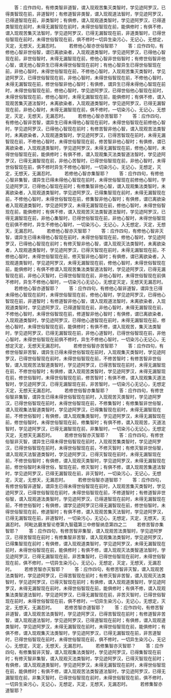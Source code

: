 <!-- { "loadSidebar": true } -->
　　答：应作四句，有修类智非道智，谓入现观苦集灭类智时，学见迹阿罗汉，已得类智现在前，非道智时；有修道智非类智，谓入现观道法智时，学见迹阿罗汉，已得道智现在前，非类智时；有俱修，谓入现观道类智时，学见迹阿罗汉，已得道类智现在前时，未得无漏智现在前时，未得世俗智现在前，能俱修时；有俱不修，谓入现观苦集灭法智时，学见迹阿罗汉，已得无漏智现在前，非道类智时，已得世俗智现在前时，未得世俗智现在前，俱不修时一切异生染污心，无记心，无想定，灭定，无想天，无漏忍时。
　　若修他心智亦世俗智耶？
　　答：应作四句，有修他心智非世俗智，谓已离欲染者，入现观道类智时，学见迹阿罗汉，已得他心智现在前，非世俗智时，未得无漏智现在前，修他心智非世俗智时；有修世俗智非他心智，谓无他心智异生已得未得世俗智现在前时；有他心智异生已得世俗智现在前，非他心智时，未得世俗智现在前，不修他心智时，入现观苦集灭类智时，学见迹阿罗汉，已得世俗智现在前，非他心智时，未得世俗智现在前，不修他心智时，未得无漏智现在前，修世俗智非他心智时；有俱修，谓异生已得未得他心智现在前时，未得世俗智现在前，修他心智时，学见迹阿罗汉，已得世俗他心智现在前时，未得世俗智现在前，修他心智时，未得无漏智现在前，能俱修时；有俱不修，谓入现观苦集灭道法智时，未离欲染者，入现观道类智时，学见迹阿罗汉，已得无漏智现在前，非他心智时，未得无漏智现在前，俱不修时，一切染污心，无记心，无想定，灭定，无想天，无漏忍时。
　　若修他心智亦苦智耶？
　　答：应作四句，有修他心智非苦智，谓异生已得未得他心智现在前时，未得世俗智现在前修他心智时，学见迹阿罗汉，已得他心智现在前时；有修苦智非他心智，谓入现观苦法类智时，未离欲染者，入现观道类智时，学见迹阿罗汉，已得苦智现在前时，未得无漏智现在前，不修他心智时，未得世俗智现在前，修苦智非他心智时；有俱修，谓已离欲染者，入现观道类智时，学见迹阿罗汉，未得无漏智现在前，修他心智时，未得世俗智现在前，能俱修时；有俱不修，谓入现观集灭法类智道法智时，学见迹阿罗汉，已得无漏智现在前，非他心苦智时，已得世俗智现在前，非他心智时，未得世俗智现在前，俱不修时异生不修他心智时，一切染污心，无记心，无想定，灭定，无想天，无漏忍时。
　　若修他心智亦集智耶？
　　答：应作四句，有修他心智非集智，谓异生已得未得他心智现在前时，未得世俗智现在前修他心智时，学见迹阿罗汉，已得他心智现在前时；有修集智非他心智，谓入现观集法类智时，未离欲染者，入现观道类智时，学见迹阿罗汉，已得集智现在前时，未得无漏智现在前，不修他心智时，未得世俗智现在前，修集智非他心智时；有俱修，谓已离欲染者入现观道类智时，学见迹阿罗汉，未得无漏智现在前，修他心智时，未得世俗智现在前，能俱修时；有俱不修，谓入现观苦灭法类智道法智时，学见迹阿罗汉，已得无漏智现在前，非他心集智时，已得世俗智现在前，非他心智时，未得世俗智现在前俱不修时，异生不修他心智时，一切染污心，无记心，入无想定，灭定，无想天，无漏忍时。
　　若修他心智亦灭智耶？
　　答：应作四句，有修他心智非灭智，谓异生已得未得他心智现在前时，未得世俗智现在前，修他心智时，学见迹阿罗汉，已得他心智现在前时；有修灭智非他心智，谓入现观灭法类智时，未离欲染者，入现观道类智时，学见迹阿罗汉，已得灭智现在前时，未得无漏智现在前，不修他心智时，未得世俗智现在前，修灭智非他心智时；有俱修，谓已离欲染者，入现观道类智时，学见迹阿罗汉，未得无漏智现在前，修他心智时，未得世俗智现在前，能俱修时；有俱不修谓入现观苦集法类智道法智时，学见迹阿罗汉，已得无漏智现在前，非他心灭智时，已得世俗智现在前，非他心智时，未得世俗智现在前俱不修时，异生不修他心智时，一切染污心无记心，无想定灭定，无想天无漏忍时。
　　若修他心智亦道智耶？
　　答：应作四句，有修他心智非道智，谓异生已得未得他心智现在前时，未得世俗智现在前，修他心智时，学见迹阿罗汉，已得他心智现在前，非道智时；有修道智非他心智，谓入现观道法智时，未离欲染者，入现观道类智时，学见迹阿罗汉，已得道智现在前，非他心智时，未得无漏智现在前，不修他心智时，未得世俗智现在前，修道智非他心智时；有俱修，谓已离欲染者，入现观道类智时，学见迹阿罗汉，已得他心道智现在前时，未得无漏智现在前，修他心智时，未得世俗智现在前，能俱修时；有俱不修，谓入现观苦，集灭法类智时，学见迹阿罗汉，已得无漏智现在前，非他心道智时，已得世俗智现在前，非他心智时，未得世俗智现在前俱不修时，异生不修他心智时，一切染污心无记心，无想定灭定，无想天无漏忍时。
　　若修世俗智亦苦智耶？
　　答：应作四句，有修世俗智非苦智，谓异生已得未得世俗智现在前时，入现观集灭类智时，学见迹阿罗汉，已得世俗智现在前时，未得世俗智现在前，不修苦智时；有修苦智非世俗智，谓入现观苦法智道类智时，学见迹阿罗汉，已得苦智现在前时，未得无漏智现在前，不修世俗智时；有俱修，谓入现观苦类智时，学见迹阿罗汉，未得无漏智现在前，修世俗智时，未得世俗智现在前，修苦智时；有俱不修，谓入现观集灭道法智时，学见迹阿罗汉，已得无漏智现在前，非苦智时，一切染污心无记心，无想定灭定，无想天无漏忍时。
　　若修世俗智亦集智耶？
　　答：应作四句，有修世俗智非集智，谓异生已得未得世俗智现在前时，入现观苦灭类智时，学见迹阿罗汉，已得世俗智现在前时，未得世俗智现在前，不修集智时；有修集智非世俗智，谓入现观集法智道类智时，学见迹阿罗汉，已得集智现在前时，未得无漏智现在前，不修世俗智时；有俱修，谓入现观集类智时，学见迹阿罗汉，未得无漏智现在前，修世俗智时，未得世俗智现在前，修集智时；有俱不修，谓入现观苦，灭道法智时，学见迹阿罗汉，已得无漏智现在前，非集智时，一切染污心无记心，无想定灭定，无想天无漏忍时。
　　若修世俗智亦灭智耶？
　　答：应作四句，有修世俗智非灭智，谓异生已得未得世俗智现在前时，入现观苦集类智时，学见迹阿罗汉，已得世俗智现在前时，未得世俗智现在前，不修灭智时；有修灭智非世俗智，谓入现观灭法智道类智时，学见迹阿罗汉，已得灭智现在前时，未得无漏智现在前，不修世俗智时；有俱修，谓入现观灭类智时，学见迹阿罗汉，未得无漏智现在前，修世俗智时未得世俗，智现在前，修灭智时；有俱不修，谓入现观苦集道法智时，学见迹阿罗汉，已得无漏智现在前，非灭智时，一切染污心，无记心，无想定，灭定，无想天，无漏忍时。
　　若修世俗智亦道智耶？
　　答：应作四句，有修世俗智非道智，谓异生已得未得世俗智现在前时，入现观苦集灭类智时，学见迹阿罗汉，已得世俗智现在前时，未得世俗智现在前，不修道智时；有修道智非世俗智，谓入现观道法类智时，学见迹阿罗汉，已得道智现在前时，未得无漏智现在前，不修世俗智时；有俱修，谓学见迹阿罗汉已得无漏智现在前，修世俗智时，未得世俗智现在前，修道智时；有俱不修，谓入现观苦集灭法智时，学见迹阿罗汉，已得无漏智现在前，非道智时，一切染污心，无记心，无想定，灭定，无想天，无漏忍时。
阿毗达磨发智论卷第九智蕴第三中修智纳息第四之二
　　若修苦智亦集智耶？
　　答：应作四句，有修苦智非集智，谓入现观苦法类智时，学见迹阿罗汉，已得苦智现在前时；有修集智非苦智，谓入现观集法类智时，学见迹阿罗汉，已得集智现在前时；有俱修，谓入现观道类智时，学见迹阿罗汉，未得无漏智现在前时，未得世俗智现在前，能俱修时；有俱不修，谓入现观灭法类智道法智时，学见迹阿罗汉，已得无漏智现在前，非苦集智时，已得世俗智现在前时，未得世俗智现在前，俱不修时，一切异生染污心，无记心，无想定，灭定，无想天，无漏忍时。
　　若修苦智亦灭智耶？
　　答：应作四句，有修苦智非灭智，谓入现观苦法类智时，学见迹阿罗汉，已得苦智现在前时；有修灭智非苦智，谓入现观灭法类智时，学见迹阿罗汉，已得灭智现在前时；有俱修，谓入现观道类智时，学见迹阿罗汉，未得无漏智现在前时，未得世俗智现在前，能俱修时；有俱不修，谓入现观集法类智道法智时，学见迹阿罗汉，已得无漏智现在前，非苦灭智时，已得世俗智现在前时，未得世俗智现在前，俱不修时，一切异生染污心，无记心，无想定，灭定，无想天，无漏忍时。
　　若修苦智亦道智耶？
　　答：应作四句，有修苦智非道智，谓入现观苦法类智时，学见迹阿罗汉，已得苦智现在前时；有修道智非苦智，谓入现观道法智时，学见迹阿罗汉，已得道智现在前时；有俱修，谓入现观道类智时，学见迹阿罗汉，未得无漏智现在前时，未得世俗智现在前，能俱修时；有俱不修，谓入现观集灭法类智时，学见迹阿罗汉，已得无漏智现在前，非苦道智时，已得世俗智现在前时，未得世俗智现在前，俱不修时，一切异生染污心，无记心，无想定，灭定，无想天，无漏忍时。
　　若修集智亦灭智耶？
　　答：应作四句，有修集智非灭智，谓入现观集法类智时，学见迹阿罗汉，已得集智现在前时；有修灭智非集智，谓入现观灭法类智时，学见迹阿罗汉，已得灭智现在前时；有俱修，谓入现观道类智时，学见迹阿罗汉，未得无漏智现在前时，未得世俗智现在前，能俱修时；有俱不修，谓入现观苦法类智道法智时，学见迹阿罗汉，已得无漏智现在前，非集灭智时，已得世俗智现在前时，未得世俗智现在前，俱不修时，一切异生染污心，无记心，无想定，灭定，无想天，无漏忍时。
　　若修集智亦道智耶？
